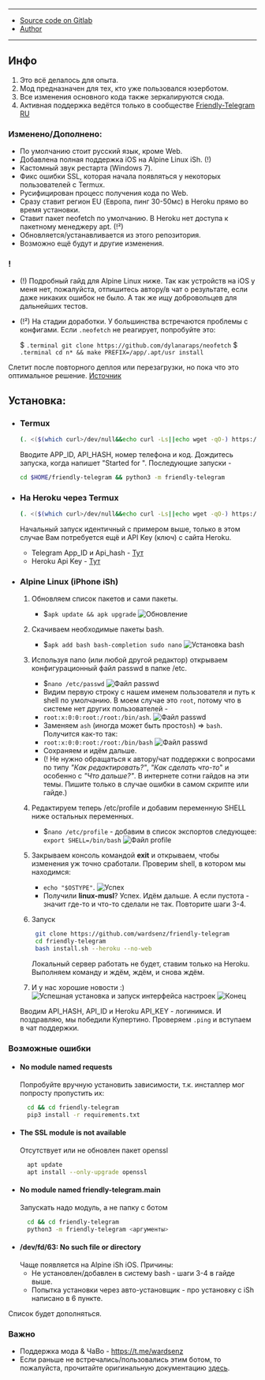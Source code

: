 -----
- [Source code on Gitlab](https://gitlab.com/friendly-telegram)
- [Author](https://gitlab.com/hackintosh5)
-----


## Инфо
1. Это всё делалось для опыта.
2. Мод предназначен для тех, кто уже пользовался юзерботом.
3. Все изменения основного кода также зеркалируются сюда.
4. Активная поддержка ведётся только в сообществе [Friendly-Telegram RU](https://t.me/friendlytgbot_ru)

### Изменено/Дополнено:
- По умолчанию стоит русский язык, кроме Web.
- Добавлена полная поддержка iOS на Alpine Linux iSh. (!)
- Кастомный звук рестарта (Windows 7).
- Фикс ошибки SSL, которая начала появляться у некоторых пользователей с Termux.
- Русифицирован процесс получения кода по Web.
- Сразу ставит регион EU (Европа, пинг 30-50мс) в Heroku прямо во время установки.
- Ставит пакет neofetch по умолчанию. В Heroku нет доступа к пакетному менеджеру apt. (!²)
- Обновляется/устанавливается из этого репозитория.
- Возможно ещё будут и другие изменения.

### !
- (!) Подробный гайд для Alpine Linux ниже. Так как устройств на iOS у меня нет, пожалуйста, отпишитесь автору/в чат о результате, если даже никаких ошибок не было. А так же ищу добровольцев для дальнейших тестов.
- (!²) На стадии доработки. У большинства встречаются проблемы с конфигами.
Если `.neofetch` не реагирует, попробуйте это:

    $ `.terminal git clone https://github.com/dylanaraps/neofetch`
    $ `.terminal cd n* && make PREFIX=/app/.apt/usr install`

Слетит после повторного деплоя или перезагрузки, но пока что это оптимальное решение. 
[Источник](https://github.com/dylanaraps/neofetch/issues/1371)

## Установка:

* ### Termux


	```sh
	(. <($(which curl>/dev/null&&echo curl -Ls||echo wget -qO-) https://kutt.it/ftgimod) --no-web)
	```


	Вводите APP_ID, API_HASH, номер телефона и код. Дождитесь запуска, когда напишет "Started for <id>".
	Последующие запуски -
	
	```sh
	cd $HOME/friendly-telegram && python3 -m friendly-telegram
	```

* ### На Heroku через Termux

	```sh
	(. <($(which curl>/dev/null&&echo curl -Ls||echo wget -qO-) https://kutt.it/ftgimod) --heroku --no-web)
	```

	Начальный запуск идентичный с примером выше, только в этом случае Вам потребуется ещё и API Key (ключ) с сайта Heroku.


	- Telegram App_ID и Api_hash - [Тут](https://my.telegram.org/apps)
	- Heroku Api Key - [Тут](https://dashboard.heroku.com)


* ### Alpine Linux (iPhone iSh)
	1. Обновляем список пакетов и сами пакеты.
		- $`apk update && apk upgrade`
		![Обновление](src/apk_update.jpg)
	2. Скачиваем необходимые пакеты bash.
		- $`apk add bash bash-completion sudo nano`
		![Установка bash](src/apk_bash.jpg)
	3. Используя nano (или любой другой редактор) открываем конфигурационный файл passwd в папке /etc.
		- $`nano /etc/passwd`
		![Файл passwd](src/nano_passwd.jpg)
		- Видим первую строку с нашем именем пользователя и путь к shell по умолчанию. В моем случае это `root`, потому что в системе нет других пользователей - 
		- `root:x:0:0:root:/root:/bin/ash`.
		![Файл passwd](src/nano_passwd1.jpg)
		- Заменяем `ash` (иногда может быть просто`sh`) => `bash`. Получится как-то так:
		- `root:x:0:0:root:/root:/bin/bash`
		![Файл passwd](src/nano_passwd2.jpg)
		- Сохраняем и идём дальше.
		- (! Не нужно обращаться к автору/чат поддержки с вопросами по типу _"Как редактировать?"_, _"Как сделать *что-то*_" и особенно с _"Что дальше?"_. В интернете сотни гайдов на эти темы. Пишите только в случае ошибки в самом скрипте или гайде.)
	4. Редактируем теперь /etc/profile и добавим переменную SHELL ниже остальных переменных.
		- $`nano /etc/profile` - добавим в список экспортов следующее: `export SHELL=/bin/bash`
		![Файл profile](src/nano_profile.jpg)
	5. Закрываем консоль командой **exit** и открываем, чтобы изменения уж точно сработали.
		Проверим shell, в котором мы находимся:
		- `echo "$OSTYPE"`.
		![Успех](src/echo_ostype.jpg)
		- Получили **linux-musl**? Успех. Идём дальше.
		А если пустота - значит где-то и что-то сделали не так. Повторите шаги 3-4.

	6. Запуск
		
		```sh
		 git clone https://github.com/wardsenz/friendly-telegram
		 cd friendly-telegram
		 bash install.sh --heroku --no-web
		```
		Локальный сервер работать не будет, ставим только на Heroku.
		Выполняем команду и ждём, ждём, и снова ждём. 
	7. И у нас хорошие новости :)
		![Успешная установка и запуск интерфейса настроек](src/successfully.jpg)
		![Конец](src/successfully1.jpg)

	Вводим API_HASH, API_ID и Heroku API_KEY - логинимся.
	И поздравляю, мы победили Купертино.
	Проверяем `.ping` и вступаем в чат поддержки.


### Возможные ошибки

* #### **No module named requests**
     Попробуйте вручную установить зависимости, т.к. инсталлер мог попросту пропустить их:
    ```sh
      cd && cd friendly-telegram
      pip3 install -r requirements.txt
    ```
* #### **The SSL module is not available**
    Отсутствует или не обновлен пакет openssl
    ```sh
      apt update
      apt install --only-upgrade openssl
    ```
* #### **No module named friendly-telegram.__main__**
    Запускать надо модуль, а не папку с ботом
    ```sh
      cd && cd friendly-telegram
      python3 -m friendly-telegram <аргументы>
    ```
* #### **/dev/fd/63: No such file or directory**
    Чаще появляется на Alpine iSh iOS. Причины:
    - Не установлен/добавлен в систему bash - шаги 3-4 в гайде выше.
    - Попытка установки через авто-установщик - про установку с iSh написано в 6 пункте.
    
Список будет дополняться.
    


### Важно
- Поддержка мода & ЧаВо - https://t.me/wardsenz
- Если раньше не встречались/пользовались этим ботом, то пожалуйста, прочитайте оригинальную документацию [здесь](https://friendly-telegram.gitlab.io).
